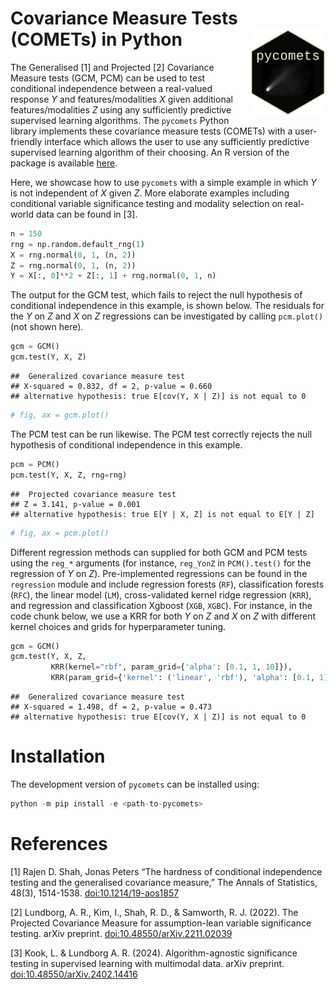 # Covariance Measure Tests (COMETs) in Python <img src='pycomets/inst/pycomets-pkg.png' align="right" height="138.5" />

The Generalised \[1\] and Projected \[2\] Covariance Measure tests (GCM,
PCM) can be used to test conditional independence between a real-valued
response *Y* and features/modalities *X* given additional
features/modalities *Z* using any sufficiently predictive supervised
learning algorithms. The `pycomets` Python library implements these
covariance measure tests (COMETs) with a user-friendly interface which
allows the user to use any sufficiently predictive supervised learning
algorithm of their choosing. An R version of the package is available
[here](https://github.com/LucasKook/comets).

Here, we showcase how to use `pycomets` with a simple example in which
*Y* is not independent of *X* given *Z*. More elaborate examples
including conditional variable significance testing and modality
selection on real-world data can be found in \[3\].

``` python
n = 150
rng = np.random.default_rng(1)
X = rng.normal(0, 1, (n, 2))
Z = rng.normal(0, 1, (n, 2))
Y = X[:, 0]**2 + Z[:, 1] + rng.normal(0, 1, n)
```

The output for the GCM test, which fails to reject the null hypothesis
of conditional independence in this example, is shown below. The
residuals for the *Y* on *Z* and *X* on *Z* regressions can be
investigated by calling `pcm.plot()` (not shown here).

``` python
gcm = GCM()
gcm.test(Y, X, Z)
```

    ##  Generalized covariance measure test
    ## X-squared = 0.832, df = 2, p-value = 0.660
    ## alternative hypothesis: true E[cov(Y, X | Z)] is not equal to 0

``` python
# fig, ax = gcm.plot()
```

The PCM test can be run likewise. The PCM test correctly rejects the
null hypothesis of conditional independence in this example.

``` python
pcm = PCM()
pcm.test(Y, X, Z, rng=rng)
```

    ##  Projected covariance measure test
    ## Z = 3.141, p-value = 0.001
    ## alternative hypothesis: true E[Y | X, Z] is not equal to E[Y | Z]

``` python
# fig, ax = pcm.plot()
```

Different regression methods can supplied for both GCM and PCM tests
using the `reg_*` arguments (for instance, `reg_YonZ` in `PCM().test()`
for the regression of *Y* on *Z*). Pre-implemented regressions can be
found in the `regression` module and include regression forests (`RF`),
classification forests (`RFC`), the linear model (`LM`), cross-validated
kernel ridge regression (`KRR`), and regression and classification
Xgboost (`XGB`, `XGBC`). For instance, in the code chunk below, we use a
KRR for both *Y* on *Z* and *X* on *Z* with different kernel choices and
grids for hyperparameter tuning.

``` python
gcm = GCM()
gcm.test(Y, X, Z,
         KRR(kernel="rbf", param_grid={'alpha': [0.1, 1, 10]}),
         KRR(param_grid={'kernel': ('linear', 'rbf'), 'alpha': [0.1, 1]}))
```

    ##  Generalized covariance measure test
    ## X-squared = 1.498, df = 2, p-value = 0.473
    ## alternative hypothesis: true E[cov(Y, X | Z)] is not equal to 0

# Installation

The development version of `pycomets` can be installed using:

``` python
python -m pip install -e <path-to-pycomets> 
```

<!-- A stable version of `pycomets` can be installed from PyPI via: -->
<!-- ```python -->
<!-- pip install pycomets -->
<!-- ``` -->

# References

\[1\] Rajen D. Shah, Jonas Peters “The hardness of conditional
independence testing and the generalised covariance measure,” The Annals
of Statistics, 48(3), 1514-1538.
[doi:10.1214/19-aos1857](https://doi.org/10.1214/19-aos1857)

\[2\] Lundborg, A. R., Kim, I., Shah, R. D., & Samworth, R. J. (2022).
The Projected Covariance Measure for assumption-lean variable
significance testing. arXiv preprint.
[doi:10.48550/arXiv.2211.02039](https://doi.org/10.48550/arXiv.2211.02039)

\[3\] Kook, L. & Lundborg A. R. (2024). Algorithm-agnostic significance
testing in supervised learning with multimodal data. arXiv preprint.
[doi:10.48550/arXiv.2402.14416](https://doi.org/10.48550/arXiv.2402.14416)
